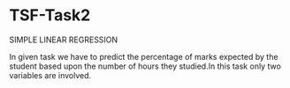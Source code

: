 # TSF-Task2
SIMPLE LINEAR REGRESSION

In given task we have to predict the percentage of marks expected by the student based upon the number of hours they studied.In this task only two variables are involved.
